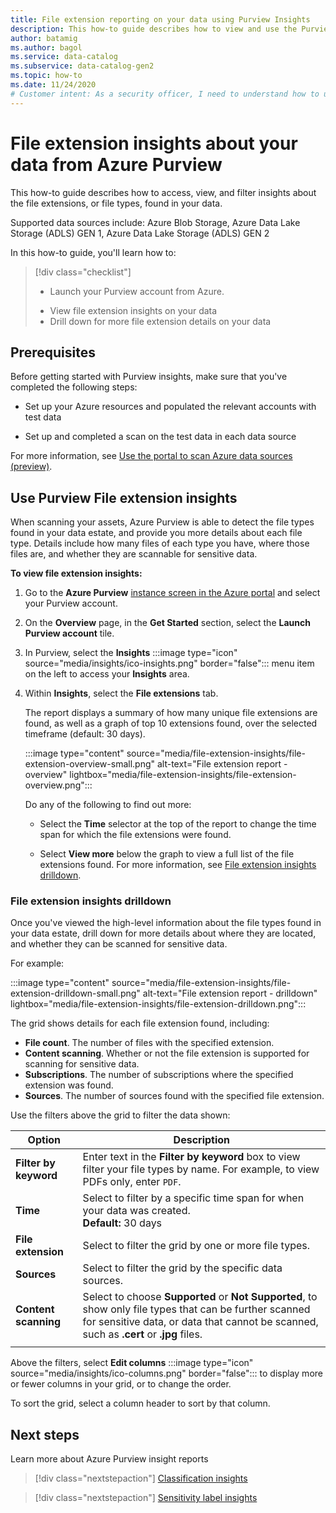 ```yaml
---
title: File extension reporting on your data using Purview Insights 
description: This how-to guide describes how to view and use the Purview Insights file extension reporting on your data.
author: batamig
ms.author: bagol
ms.service: data-catalog
ms.subservice: data-catalog-gen2
ms.topic: how-to
ms.date: 11/24/2020
# Customer intent: As a security officer, I need to understand how to use Purview Insights to learn about the file extensions found in my data.
---
```


# File extension insights about your data from Azure Purview 

This how-to guide describes how to access, view, and filter insights about the file extensions, or file types, found in your data.

Supported data sources include: Azure Blob Storage, Azure Data Lake Storage (ADLS) GEN 1, Azure Data Lake Storage (ADLS) GEN 2

In this how-to guide, you'll learn how to:
> [!div class="checklist"]
> * Launch your Purview account from Azure. 
> - View file extension insights on your data
> - Drill down for more file extension details on your data

## Prerequisites 

Before getting started with Purview insights, make sure that you've completed the following steps:

- Set up your Azure resources and populated the relevant accounts with test data

- Set up and completed a scan on the test data in each data source

For more information, see [Use the portal to scan Azure data sources (preview)](portal-scan-azure-data-sources.md).

## Use Purview File extension insights

When scanning your assets, Azure Purview is able to detect the file types found in your data estate, and provide you more details about each file type. Details include how many files of each type you have, where those files are, and whether they are scannable for sensitive data.

**To view file extension insights:**

1. Go to the **Azure Purview** [instance screen in the Azure portal](https://aka.ms/babylonportal) and select your Purview account.

1. On the **Overview** page, in the **Get Started** section, select the **Launch Purview account** tile.

1. In Purview, select the **Insights** :::image type="icon" source="media/insights/ico-insights.png" border="false"::: menu item on the left to access your **Insights** area.
    
1. Within **Insights**, select the **File extensions** tab.

    The report displays a summary of how many unique file extensions are found, as well as a graph of top 10 extensions found, over the selected timeframe (default: 30 days).

    :::image type="content" source="media/file-extension-insights/file-extension-overview-small.png" alt-text="File extension report - overview" lightbox="media/file-extension-insights/file-extension-overview.png":::

    Do any of the following to find out more:

    - Select the **Time** selector at the top of the report to change the time span for which the file extensions were found.
    
    - Select **View more** below the graph to view a full list of the file extensions found. For more information, see [File extension insights drilldown](#file-extension-insights-drilldown). 

### File extension insights drilldown

Once you've viewed the high-level information about the file types found in your data estate, drill down for more details about where they are located, and whether they can be scanned for sensitive data.

For example:

:::image type="content" source="media/file-extension-insights/file-extension-drilldown-small.png" alt-text="File extension report - drilldown" lightbox="media/file-extension-insights/file-extension-drilldown.png":::

The grid shows details for each file extension found, including:

- **File count**. The number of files with the specified extension.
- **Content scanning**. Whether or not the file extension is supported for scanning for sensitive data.
- **Subscriptions**. The number of subscriptions where the specified extension was found.
- **Sources**. The number of sources found with the specified file extension.



Use the filters above the grid to filter the data shown:

|Option  |Description  |
|---------|---------|
|**Filter by keyword**     |    Enter text in the **Filter by keyword**  box to view filter your file types by name. For example, to view PDFs only, enter `PDF`.     |
|**Time**        | Select to filter by a specific time span for when your data was created. <br>**Default:** 30 days  |
|**File extension**     |Select to filter the grid by one or more file types.        |
|**Sources**    |Select to filter the grid by the specific data sources. |
|**Content scanning**     |Select to choose **Supported** or **Not Supported**, to show only file types that can be further scanned for sensitive data, or data that cannot be scanned, such as **.cert** or **.jpg** files. |
| | |

Above the filters, select **Edit columns** :::image type="icon" source="media/insights/ico-columns.png" border="false"::: to display more or fewer columns in your grid, or to change the order. 

To sort the grid, select a column header to sort by that column.
## Next steps

Learn more about Azure Purview insight reports
> [!div class="nextstepaction"]
> [Classification insights](./classification-insights.md)

> [!div class="nextstepaction"]
> [Sensitivity label insights](sensitivity-insights.md)
